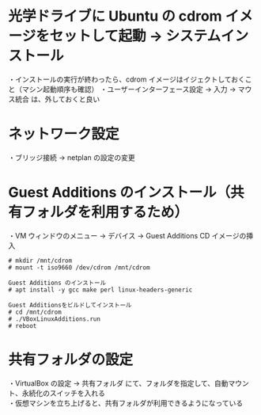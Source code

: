 # 光学ドライブに Ubuntu の cdrom イメージをセットして起動 -> システムインストール
・インストールの実行が終わったら、cdrom イメージはイジェクトしておくこと（マシン起動順序も確認）
・ユーザーインターフェース設定 -> 入力 -> マウス統合 は、外しておくと良い

# ネットワーク設定
・ブリッジ接続 -> netplan の設定の変更

# Guest Additions のインストール（共有フォルダを利用するため）
・VM ウィンドウのメニュー -> デバイス -> Guest Additions CD イメージの挿入
```
# mkdir /mnt/cdrom
# mount -t iso9660 /dev/cdrom /mnt/cdrom

Guest Additions のインストール
# apt install -y gcc make perl linux-headers-generic

Guest Additionsをビルドしてインストール
# cd /mnt/cdrom
# ./VBoxLinuxAdditions.run
# reboot
```

# 共有フォルダの設定
・VirtualBox の設定 -> 共有フォルダ にて、フォルダを指定して、自動マウント、永続化のスイッチを入れる  
・仮想マシンを立ち上げると、共有フォルダが利用できるようになっている
